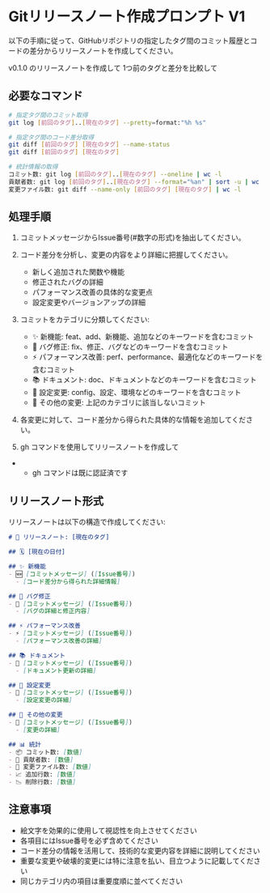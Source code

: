 # Gitリリースノート作成プロンプト V1

以下の手順に従って、GitHubリポジトリの指定したタグ間のコミット履歴とコードの差分からリリースノートを作成してください。

v0.1.0 のリリースノートを作成して
1つ前のタグと差分を比較して

## 必要なコマンド

```bash
# 指定タグ間のコミット取得
git log [前回のタグ]..[現在のタグ] --pretty=format:"%h %s"

# 指定タグ間のコード差分取得
git diff [前回のタグ] [現在のタグ] --name-status
git diff [前回のタグ] [現在のタグ]

# 統計情報の取得
コミット数: git log [前回のタグ]..[現在のタグ] --oneline | wc -l
貢献者数: git log [前回のタグ]..[現在のタグ] --format="%an" | sort -u | wc -l
変更ファイル数: git diff --name-only [前回のタグ] [現在のタグ] | wc -l
```

## 処理手順

1. コミットメッセージからIssue番号(#数字の形式)を抽出してください。

2. コード差分を分析し、変更の内容をより詳細に把握してください。
   - 新しく追加された関数や機能
   - 修正されたバグの詳細
   - パフォーマンス改善の具体的な変更点
   - 設定変更やバージョンアップの詳細

3. コミットをカテゴリに分類してください:
   - ✨ 新機能: feat、add、新機能、追加などのキーワードを含むコミット
   - 🐛 バグ修正: fix、修正、バグなどのキーワードを含むコミット
   - ⚡ パフォーマンス改善: perf、performance、最適化などのキーワードを含むコミット
   - 📚 ドキュメント: doc、ドキュメントなどのキーワードを含むコミット
   - 🔧 設定変更: config、設定、環境などのキーワードを含むコミット
   - 🔄 その他の変更: 上記のカテゴリに該当しないコミット

4. 各変更に対して、コード差分から得られた具体的な情報を追加してください。

5. gh コマンドを使用してリリースノートを作成して
  - * gh コマンドは既に認証済です

## リリースノート形式

リリースノートは以下の構造で作成してください:

```markdown
# 🚀 リリースノート: [現在のタグ]

## 🗓️ [現在の日付]

## ✨ 新機能
- 🆕 [コミットメッセージ] ([Issue番号])
  - [コード差分から得られた詳細情報]

## 🐛 バグ修正
- 🔧 [コミットメッセージ] ([Issue番号])
  - [バグの詳細と修正内容]

## ⚡ パフォーマンス改善
- ⚡ [コミットメッセージ] ([Issue番号])
  - [パフォーマンス改善の詳細]

## 📚 ドキュメント
- 📝 [コミットメッセージ] ([Issue番号])
  - [ドキュメント更新の詳細]

## 🔧 設定変更
- 🔧 [コミットメッセージ] ([Issue番号])
  - [設定変更の詳細]

## 🔄 その他の変更
- 🔄 [コミットメッセージ] ([Issue番号])
  - [変更の詳細]

## 📊 統計
- 📦 コミット数: [数値]
- 👥 貢献者数: [数値]
- 📄 変更ファイル数: [数値]
- 📈 追加行数: [数値]
- 📉 削除行数: [数値]
```

## 注意事項

- 絵文字を効果的に使用して視認性を向上させてください
- 各項目にはIssue番号を必ず含めてください
- コード差分の情報を活用して、技術的な変更内容を詳細に説明してください
- 重要な変更や破壊的変更には特に注意を払い、目立つように記載してください
- 同じカテゴリ内の項目は重要度順に並べてください